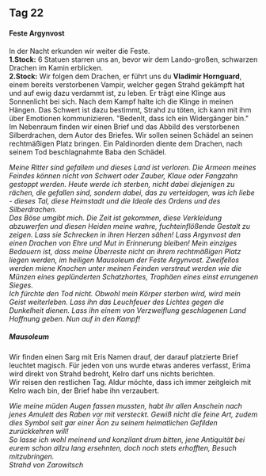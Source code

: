 ## Tag 22
#### Feste Argynvost
In der Nacht erkunden wir weiter die Feste.<br/>**1.Stock:** 6 Statuen starren uns an, bevor wir dem Lando-großen, schwarzen Drachen im Kamin erblicken.<br/>**2.Stock:** Wir folgen dem Drachen, er führt uns du **Vladimir Hornguard**, einem bereits verstorbenen Vampir, welcher gegen Strahd gekämpft hat und auf ewig dazu verdammt ist, zu leben. Er trägt eine Klinge aus Sonnenlicht bei sich. Nach dem Kampf halte ich die Klinge in meinen Hängen. Das Schwert ist dazu bestimmt, Strahd zu töten, ich kann mit ihm über Emotionen kommunizieren. "Bedenlt, dass ich ein Widergänger bin."<br/>Im Nebenraum finden wir einen Brief und das Abbild des verstorbenen Silberdrachen, dem Autor des Briefes. Wir sollen seinen Schädel an seinen rechtmäßigen Platz bringen. Ein Paldinorden diente dem Drachen, nach seinem Tod beschlagnahmte Baba den Schädel.

*Meine Ritter sind gefallem und dieses Land ist verloren. Die Armeen meines Feindes können nicht von Schwert oder Zauber, Klaue oder Fangzahn gestoppt werden. Heute werde ich sterben, nicht dabei diejenigen zu rächen, die gefallen sind, sondern dabei, das zu verteidogen, was ich liebe - dieses Tal, diese Heimstadt und die Ideale des Ordens und des Silberdrachen.<br/>Das Böse umgibt mich. Die Zeit ist gekommen, diese Verkleidung abzuwerfen und diesen Heiden meine wahre, fuchteinflößende Gestalt zu zeigen. Lass sie Schrecken in ihren Herzen sähen! Lass Argynvost den einen Drachen von Ehre und Mut in Erinnerung bleiben! Mein einziges Bedauern ist, dass meine Überreste nicht an ihrem rechtmäßigen Platz liegen werden, im heiligen Mausoleum der Feste Argynvost. Zweifellos werden miene Knochen unter meinen Feinden verstreut werden wie die Münzen eines geplünderten Schatzhortes, Trophäen eines einst errungenen Sieges.<br/>Ich fürchte den Tod nicht. Obwohl mein Körper sterben wird, wird mein Geist weiterleben. Lass ihn das Leuchfeuer des Lichtes gegen die Dunkelheit dienen. Lass ihn einem von Verzweiflung geschlagenen Land Hoffnung geben. Nun auf in den Kampf!*

##### Mausoleum
Wir finden einen Sarg mit Eris Namen drauf, der darauf platzierte Brief leuchtet magisch. Für jeden von uns wurde etwas anderes verfasst, Erima wird direkt von Strahd bedroht, Kelro darf uns nichts berichten.<br/>
Wir reisen den restlichen Tag. Aldur möchte, dass ich immer zeitgleich mit Kelro wach bin, der Brief habe ihn verzaubert.

*Wie meine müden Augen fassen mussten, habt ihr allen Anschein nach jenes Amulett des Raben vor mit versteckt. Gewiß nicht die feine Art, zudem dies Symbol seit gar einer Äon zu seinem heimatlichen Gefilden zurückkehren will!<br/>So lasse ich wohl meinend und konzilant drum bitten, jene Antiquität bei eurem schon allzu lang ersehnten, doch noch stets erhofften, Besuch mitzubringen.<br/>Strahd von Zarowitsch*